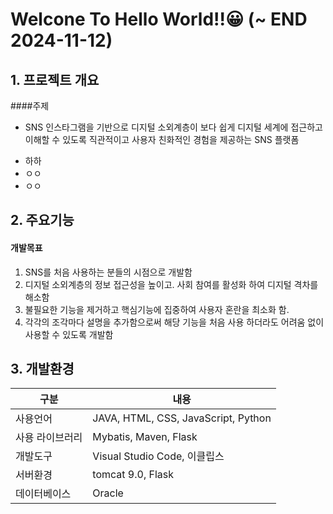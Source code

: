 # Welcone To Hello World!!😀 (~ END 2024-11-12)

## 1. 프로젝트 개요
####주제
- SNS 인스타그램을  기반으로 디지털 소외계층이 보다 쉽게 디지털 세계에 접근하고 이해할 수 있도록 직관적이고 사용자 친화적인 경험을 제공하는 SNS 플랫폼

* 하하
* ㅇㅇ
* ㅇㅇ

## 2. 주요기능
#### 개발목표
1. SNS를 처음 사용하는 분들의 시점으로 개발함
2. 디지털 소외계층의 정보 접근성을 높이고. 사회 참여를 활성화 하여 디지털 격차를 해소함
3. 불필요한 기능을 제거하고 핵심기능에 집중하여 사용자 혼란을 최소화 함.
4. 각각의 조각마다 설명을 추가함으로써 해당 기능을 처음 사용 하더라도 어려움 없이 사용할 수 있도록 개발함

## 3. 개발환경
|구분|내용|
|------|---|
|사용언어|JAVA, HTML, CSS, JavaScript, Python|
|사용 라이브러리|Mybatis, Maven, Flask|
|개발도구|Visual Studio Code, 이클립스|
|서버환경|tomcat 9.0, Flask|
|데이터베이스|Oracle|
